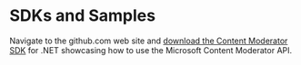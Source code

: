 <!-- 
NavPath: Content Moderator
LinkLabel: SDKs and Samples
Url: content-moderator/documentation/sdk-samples
Weight: 140
-->

# SDKs and Samples #

Navigate to the github.com web site and [download the Content Moderator SDK](https://github.com/MicrosoftContentModerator/Microsoft.CognitiveServices.ContentModerator-Windows/ "Content Moderator SDK") for .NET showcasing how to use the Microsoft Content Moderator API.
